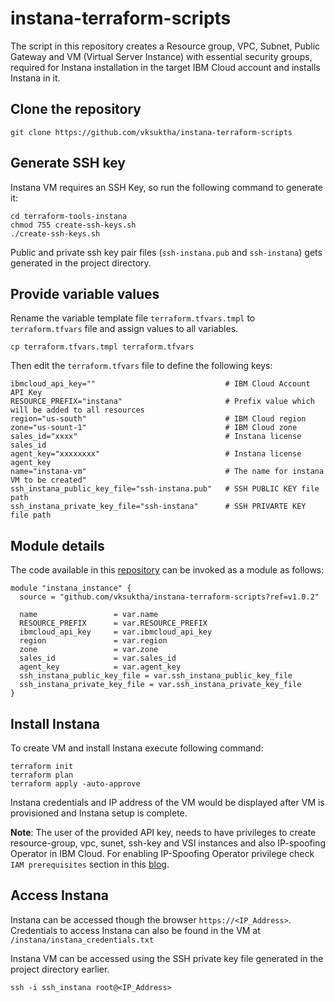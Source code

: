 # instana-terraform-scripts 

The script in this repository creates a Resource group, VPC, Subnet, Public Gateway and VM (Virtual Server Instance) with essential security groups, required for Instana installation in the target IBM Cloud account and installs Instana in it.

## Clone the repository
```
git clone https://github.com/vksuktha/instana-terraform-scripts
```
## Generate SSH key 
Instana VM requires an SSH Key, so run the following command to generate it:

```
cd terraform-tools-instana
chmod 755 create-ssh-keys.sh
./create-ssh-keys.sh
```
Public and private ssh key pair files (`ssh-instana.pub` and `ssh-instana`) gets generated in the project directory.

## Provide variable values
Rename the variable template file `terraform.tfvars.tmpl` to `terraform.tfvars` file and assign values to all variables.
```
cp terraform.tfvars.tmpl terraform.tfvars
```
Then edit the `terraform.tfvars` file to define the following keys:
```
ibmcloud_api_key=""                             # IBM Cloud Account API Key
RESOURCE_PREFIX="instana"                       # Prefix value which will be added to all resources
region="us-south"                               # IBM Cloud region 
zone="us-sount-1"                               # IBM Cloud zone
sales_id="xxxx"                                 # Instana license sales_id
agent_key="xxxxxxxx"                            # Instana license agent_key
name="instana-vm"                               # The name for instana VM to be created"
ssh_instana_public_key_file="ssh-instana.pub"   # SSH PUBLIC KEY file path
ssh_instana_private_key_file="ssh-instana"      # SSH PRIVARTE KEY file path
```

## Module details
The code available in this [repository](https://github.com/vksuktha/instana-terraform-scripts) can be invoked as a module as follows: 
```
module "instana_instance" {
  source = "github.com/vksuktha/instana-terraform-scripts?ref=v1.0.2"

  name                 = var.name
  RESOURCE_PREFIX      = var.RESOURCE_PREFIX
  ibmcloud_api_key     = var.ibmcloud_api_key
  region               = var.region
  zone                 = var.zone
  sales_id             = var.sales_id
  agent_key            = var.agent_key
  ssh_instana_public_key_file = var.ssh_instana_public_key_file
  ssh_instana_private_key_file = var.ssh_instana_private_key_file
}
```


## Install Instana
To create VM and install Instana execute following command:
```
terraform init
terraform plan
terraform apply -auto-approve
```

Instana credentials and IP address of the VM would be displayed after VM is provisioned and Instana setup is complete.

**Note**: The user of the provided API key, needs to have privileges to create resource-group, vpc, sunet, ssh-key and VSI instances and also IP-spoofing Operator in IBM Cloud. For enabling IP-Spoofing Operator privilege check `IAM prerequisites` section in this [blog](https://www.ibm.com/cloud/blog/network-function-virtualization-nfv-using-vpc-routing).

## Access Instana

Instana can be accessed though the browser `https://<IP_Address>`. Credentials to access Instana can also be found in the VM at `/instana/instana_credentials.txt`

Instana VM can be accessed using the SSH private key file generated in the project directory earlier.
```
ssh -i ssh_instana root@<IP_Address>
```
